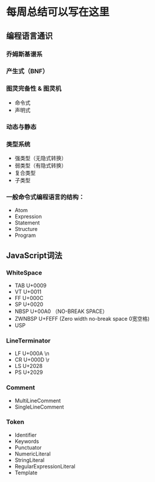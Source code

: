 # 每周总结可以写在这里

## 编程语言通识
### 乔姆斯基谱系
### 产生式（BNF）
### 图灵完备性 & 图灵机
* 命令式
* 声明式  

### 动态与静态
### 类型系统
* 强类型（无隐式转换）
* 弱类型（有隐式转换）
* 复合类型
* 子类型
### 一般命令式编程语言的结构：
* Atom
* Expression
* Statement
* Structure
* Program
    

## JavaScript词法
### WhiteSpace
* TAB U+0009
* VT U+0011
* FF U+000C
* SP U+0020
* NBSP U+00A0 （NO-BREAK SPACE）
* ZWNBSP U+FEFF  (Zero width no-break space 0宽空格)
* USP  

### LineTerminator  
* LF U+000A \n
* CR U+000D \r  
* LS U+2028
* PS U+2029
### Comment  
* MultiLineComment  
* SingleLineComment  

### Token  
* Identifier  
* Keywords  
* Punctuator   
* NumericLiteral  
* StringLiteral  
* RegularExpressionLiteral  
* Template
